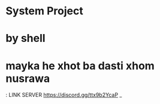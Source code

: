 #  System Project

# by shell
 
# mayka he xhot ba dasti xhom nusrawa

 :  LINK SERVER https://discord.gg/ttx9b2YcaP _

